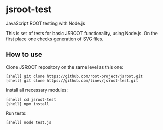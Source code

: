 # jsroot-test
JavaScript ROOT testing with Node.js

This is set of tests for basic JSROOT functionality, using Node.js.
On the first place one checks generation of SVG files.


## How to use

Clone JSROOT repository on the same level as this one:

    [shell] git clone https://github.com/root-project/jsroot.git
    [shell] git clone https://github.com/linev/jsroot-test.git

Install all necessary modules:

    [shell] cd jsroot-test
    [shell] npm install

Run tests:

    [shell] node test.js




